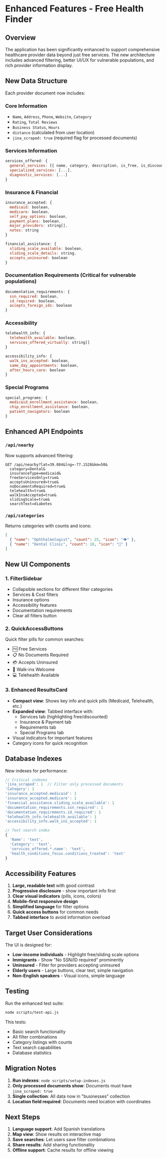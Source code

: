 # Enhanced Features - Free Health Finder

## Overview

The application has been significantly enhanced to support comprehensive healthcare provider data beyond just free services. The new architecture includes advanced filtering, better UI/UX for vulnerable populations, and rich provider information display.

## New Data Structure

Each provider document now includes:

### Core Information
- `Name`, `Address`, `Phone`, `Website`, `Category`
- `Rating`, `Total Reviews`
- `Business Status`, `Hours`
- `distance` (calculated from user location)
- `jina_scraped: true` (required flag for processed documents)

### Services Information
```javascript
services_offered: {
  general_services: [{ name, category, description, is_free, is_discounted }],
  specialized_services: [...],
  diagnostic_services: [...]
}
```

### Insurance & Financial
```javascript
insurance_accepted: {
  medicaid: boolean,
  medicare: boolean,
  self_pay_options: boolean,
  payment_plans: boolean,
  major_providers: string[],
  notes: string
}

financial_assistance: {
  sliding_scale_available: boolean,
  sliding_scale_details: string,
  accepts_uninsured: boolean
}
```

### Documentation Requirements (Critical for vulnerable populations)
```javascript
documentation_requirements: {
  ssn_required: boolean,
  id_required: boolean,
  accepts_foreign_ids: boolean
}
```

### Accessibility
```javascript
telehealth_info: {
  telehealth_available: boolean,
  services_offered_virtually: string[]
}

accessibility_info: {
  walk_ins_accepted: boolean,
  same_day_appointments: boolean,
  after_hours_care: boolean
}
```

### Special Programs
```javascript
special_programs: {
  medicaid_enrollment_assistance: boolean,
  chip_enrollment_assistance: boolean,
  patient_navigators: boolean
}
```

## Enhanced API Endpoints

### `/api/nearby` 
Now supports advanced filtering:

```
GET /api/nearby?lat=39.084&lng=-77.1528&km=50&
  category=Dental&
  insuranceType=medicaid&
  freeServicesOnly=true&
  acceptsUninsured=true&
  noDocumentsRequired=true&
  telehealth=true&
  walkInsAccepted=true&
  slidingScale=true&
  searchText=diabetes
```

### `/api/categories`
Returns categories with counts and icons:
```json
[
  { "name": "Ophthalmologist", "count": 25, "icon": "👁️" },
  { "name": "Dental Clinic", "count": 18, "icon": "🦷" }
]
```

## New UI Components

### 1. **FilterSidebar**
- Collapsible sections for different filter categories
- Services & Cost filters
- Insurance options
- Accessibility features
- Documentation requirements
- Clear all filters button

### 2. **QuickAccessButtons**
Quick filter pills for common searches:
- 🆓 Free Services
- 📋 No Documents Required
- 💳 Accepts Uninsured
- 🚶 Walk-ins Welcome
- 💻 Telehealth Available

### 3. **Enhanced ResultsCard**
- **Compact view**: Shows key info and quick pills (Medicaid, Telehealth, etc.)
- **Expanded view**: Tabbed interface with:
  - Services tab (highlighting free/discounted)
  - Insurance & Payment tab
  - Requirements tab
  - Special Programs tab
- Visual indicators for important features
- Category icons for quick recognition

## Database Indexes

New indexes for performance:
```javascript
// Critical indexes
'jina_scraped': 1  // Filter only processed documents
'Category': 1
'insurance_accepted.medicaid': 1
'insurance_accepted.medicare': 1
'financial_assistance.sliding_scale_available': 1
'documentation_requirements.ssn_required': 1
'documentation_requirements.id_required': 1
'telehealth_info.telehealth_available': 1
'accessibility_info.walk_ins_accepted': 1

// Text search index
{
  'Name': 'text',
  'Category': 'text',
  'services_offered.*.name': 'text',
  'health_conditions_focus.conditions_treated': 'text'
}
```

## Accessibility Features

1. **Large, readable text** with good contrast
2. **Progressive disclosure** - show important info first
3. **Clear visual indicators** (pills, icons, colors)
4. **Mobile-first responsive design**
5. **Simplified language** for filter options
6. **Quick access buttons** for common needs
7. **Tabbed interface** to avoid information overload

## Target User Considerations

The UI is designed for:
- **Low-income individuals** - Highlight free/sliding scale options
- **Immigrants** - Show "No SSN/ID required" prominently
- **Uninsured** - Filter for providers accepting uninsured
- **Elderly users** - Large buttons, clear text, simple navigation
- **Non-English speakers** - Visual icons, simple language

## Testing

Run the enhanced test suite:
```bash
node scripts/test-api.js
```

This tests:
- Basic search functionality
- All filter combinations
- Category listings with counts
- Text search capabilities
- Database statistics

## Migration Notes

1. **Run indexes**: `node scripts/setup-indexes.js`
2. **Only processed documents show**: Documents must have `jina_scraped: true`
3. **Single collection**: All data now in "businesses" collection
4. **Location field required**: Documents need location with coordinates

## Next Steps

1. **Language support**: Add Spanish translations
2. **Map view**: Show results on interactive map
3. **Save searches**: Let users save filter combinations
4. **Share results**: Add sharing functionality
5. **Offline support**: Cache results for offline viewing 